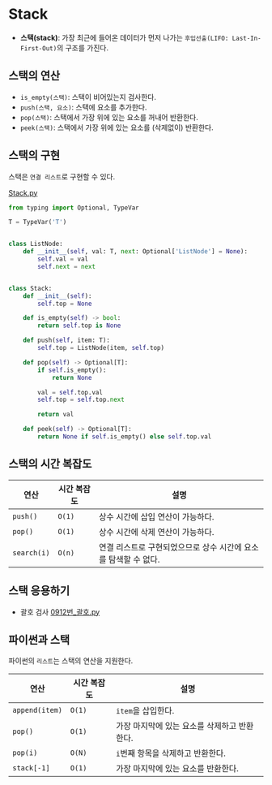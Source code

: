 # Stack

- **스택(stack)**: 가장 최근에 들어온 데이터가 먼저 나가는 `후입선출(LIFO: Last-In-First-Out)`의 구조를 가진다.



## 스택의 연산

- `is_empty(스택)`: 스택이 비어있는지 검사한다.
- `push(스택, 요소)`: 스택에 요소를 추가한다.
- `pop(스택)`: 스택에서 가장 위에 있는 요소를 꺼내어 반환한다.
- `peek(스택)`: 스택에서 가장 위에 있는 요소를 (삭제없이) 반환한다.



## 스택의 구현

스택은 `연결 리스트`로 구현할 수 있다.

[Stack.py](https://github.com/leegwae/problem-solving/blob/main/stack/Stack.py)

```python
from typing import Optional, TypeVar

T = TypeVar('T')


class ListNode:
	def __init__(self, val: T, next: Optional['ListNode'] = None):
		self.val = val
		self.next = next


class Stack:
	def __init__(self):
		self.top = None

	def is_empty(self) -> bool:
		return self.top is None

	def push(self, item: T):
		self.top = ListNode(item, self.top)

	def pop(self) -> Optional[T]:
		if self.is_empty():
			return None

		val = self.top.val
		self.top = self.top.next

		return val

	def peek(self) -> Optional[T]:
		return None if self.is_empty() else self.top.val

```



## 스택의 시간 복잡도

| 연산        | 시간 복잡도 | 설명                                                         |
| ----------- | ----------- | ------------------------------------------------------------ |
| `push()`    | `O(1)`      | 상수 시간에 삽입 연산이 가능하다.                            |
| `pop()`     | `O(1)`      | 상수 시간에 삭제 연산이 가능하다.                            |
| `search(i)` | `O(n)`      | 연결 리스트로 구현되었으므로 상수 시간에 요소를 탐색할 수 없다. |



## 스택 응용하기

- 괄호 검사 [0912번_괄호.py](https://github.com/leegwae/problem-solving/blob/main/stack/9012_%EA%B4%84%ED%98%B8.py)



## 파이썬과 스택

파이썬의 `리스트`는 스택의 연산을 지원한다.



| 연산           | 시간 복잡도 | 설명                                         |
| -------------- | ----------- | -------------------------------------------- |
| `append(item)` | `O(1)`      | `item`을 삽입한다.                           |
| `pop()`        | `O(1)`      | 가장 마지막에 있는 요소를 삭제하고 반환한다. |
| `pop(i)`       | `O(N)`      | `i`번째 항목을 삭제하고 반환한다.            |
| `stack[-1]`    | `O(1)`      | 가장 마지막에 있는 요소를 반환한다.          |

